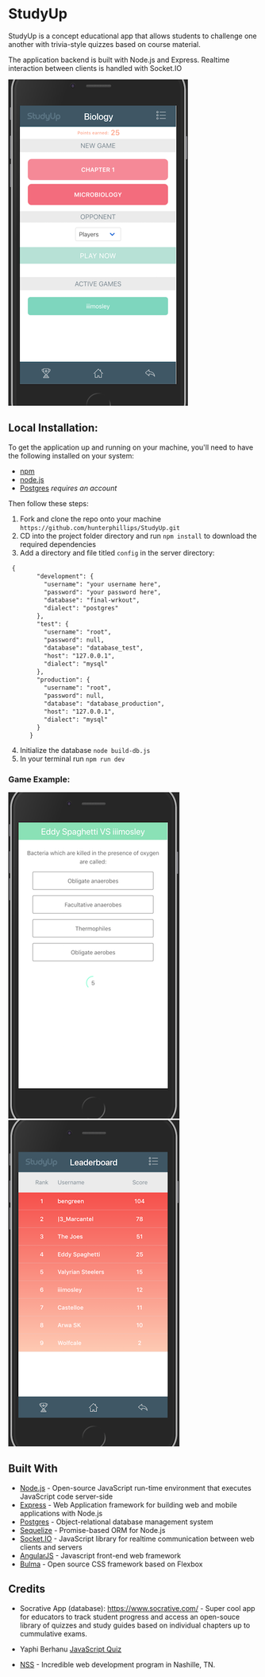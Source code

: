 # StudyUp

StudyUp is a concept educational app that allows students to challenge one another with trivia-style quizzes based on course material.

The application backend is built with Node.js and Express. Realtime interaction between clients is handled with Socket.IO

![Course screen](./client/styles/images/course.png)

## Local Installation:

To get the application up and running on your machine, you'll need to have the following installed on your system:

* [npm](https://www.npmjs.com/)
* [node.js](https://nodejs.org/en/)
* [Postgres](https://postgresql.org/) _requires an account_

Then follow these steps:

1.  Fork and clone the repo onto your machine `https://github.com/hunterphillips/StudyUp.git`
2.  CD into the project folder directory and run `npm install` to download the required dependencies
3.  Add a directory and file titled `config` in the server directory:

```
 {
        "development": {
          "username": "your username here",
          "password": "your password here",
          "database": "final-wrkout",
          "dialect": "postgres"
        },
        "test": {
          "username": "root",
          "password": null,
          "database": "database_test",
          "host": "127.0.0.1",
          "dialect": "mysql"
        },
        "production": {
          "username": "root",
          "password": null,
          "database": "database_production",
          "host": "127.0.0.1",
          "dialect": "mysql"
        }
      }
```

4.  Initialize the database `node build-db.js`
5.  In your terminal run `npm run dev`

### Game Example:

![Game screen](./client/styles/images/game.png) ![Leaderboard screen](./client/styles/images/board.png)

## Built With

* [Node.js](https://nodejs.org/) - Open-source JavaScript run-time environment that executes JavaScript code server-side
* [Express](https://expressjs.com/) - Web Application framework for building web and mobile applications with Node.js
* [Postgres](https://postgresql.org/) - Object-relational database management system
* [Sequelize](http://docs.sequelizejs.com/) - Promise-based ORM for Node.js
* [Socket.IO](https://socket.io/) - JavaScript library for realtime communication between web clients and servers
* [AngularJS](https://angularjs.org/) - Javascript front-end web framework
* [Bulma](https://bulma.io/) - Open source CSS framework based on Flexbox

## Credits

* Socrative App (database): <https://www.socrative.com/> - Super cool app for educators to track student progress and access an open-souce library of quizzes and study guides based on individual chapters up to cummulative exams.

* Yaphi Berhanu [JavaScript Quiz](https://www.sitepoint.com/author/yberhanu/)

* [NSS](http://nashvillesoftwareschool.com/) - Incredible web development program in Nashille, TN.
